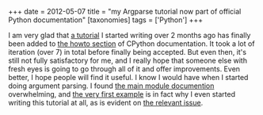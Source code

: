 +++
date = 2012-05-07
title = "my Argparse tutorial now part of official Python documentation"
[taxonomies]
tags = ['Python']
+++

I am very glad that [a tutorial] I started writing over 2 months ago has
finally been added to [the howto section] of CPython documentation. It
took a lot of iteration (over 7) in total before finally being accepted.
But even then, it's still not fully satisfactory for me, and I really
hope that someone else with fresh eyes is going to go through all of it
and offer improvements. Even better, I hope people will find it useful.
I know I would have when I started doing argument parsing. I found [the
main module documention] overwhelming, and [the very first example] is
in fact why I even started writing this tutorial at all, as is evident
on [the relevant issue].

  [a tutorial]: http://docs.python.org/howto/argparse
  [the howto section]: http://docs.python.org/howto
  [the main module documention]: http://docs.python.org/library/argparse
  [the very first example]: http://docs.python.org/library/argparse#example
  [the relevant issue]: http://bugs.python.org/issue14034
